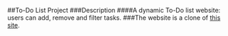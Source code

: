 ##To-Do List Project
###Description
####A dynamic To-Do list website: users can add, remove and filter tasks. 
###The website is a clone of [this site](https://todomvc.com/examples/javascript-es5/dist/#/).